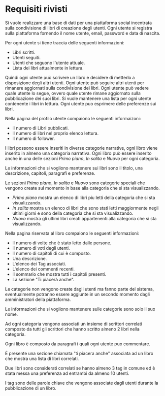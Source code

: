 # Requisiti rivisti

Si vuole realizzare una base di dati per una piattaforma social incentrata sulla condivisione di libri di creazione degli utenti.
Ogni utente si registra sulla piattaforma fornendo il nome utente, email, password e data di nascita.

Per ogni utente si tiene traccia delle seguenti informazioni:

* Libri scritti.
* Utenti seguiti.
* Utenti che seguono l'utente attuale.
* Lista dei libri attualmente in lettura.

Quindi ogni utente può scrivere un libro e decidere di metterlo a disposizione degli altri utenti. Ogni utente può seguire altri utenti per rimanere aggiornati sulla condivisione dei libri. Ogni utente può vedere quale utente lo segue, ovvero quale utente rimane aggiornato sulla pubblicazione dei suoi libri.
Si vuole mantenere una lista per ogni utente contenente i libri in lettura.
Ogni utente puo esprimere delle preferenze sui libri.

Nella pagina del profilo utente compaiono le seguenti informaizoni:
* Il numero di Libri pubblicati.
* Il numero di libri nel proprio elenco lettura.
* Il numero di follower.

I libri possono essere inseriti in diverse categorie narrative, ogni libro viene inserito in almeno una categoria narrativa. Ogni libro può essere inserito anche in una delle sezioni _Primo piano_, _In salita_ e _Nuovo_ per ogni categoria.

Le informazioni che si vogliono mantenere sui libri sono il titolo, una descrizione, capitoli, paragrafi e preferenze.

Le sezioni _Primo piano_, _In salita_ e _Nuovo_ sono categorie speciali che vengono create sul momento in base alla categoria che si sta visualizzando.

* _Primo piano_ mostra un elenco di libri piu letti della categoria che si sta visualizzando.
* _In salita_ mostra un elenco di libri che sono stati letti maggiormente negli ultimi giorni e sono della categoria che si sta visualizzando.
* _Nuovo_ mostra gli ultimi libri creati appartenenti alla categoria che si sta visualizzando.

Nella pagina riservata al libro compaiono le seguenti informazioni:
* Il numero di volte che è stato letto dalle persone.
* Il numero di voti degli utenti.
* Il numero di capitoli di cui è composto.
* Una descrizione.
* L'elenco dei Tag associati.
* L'elenco dei commenti recenti.
* Il sommario che mostra tutti i capitoli presenti.
* La sezione "Ti piacerà anche".

Le categorie non vengono create dagli utenti ma fanno parte del sistema, eventualmente potranno essere aggiunte in un secondo momento dagli amministratori della piattaforma.

Le informazioni che si vogliono mantenere sulle categorie sono solo il suo nome.

Ad ogni categoria vengono associati un insieme di scrittori correlati composto da tutti gli scrittori che hanno scritto almeno 2 libri nella categoria.

Ogni libro è composto da paragrafi i quali ogni utente puo commentare.

È presente una sezione chiamata "ti piacera anche" associata ad un libro che mostra una lista di libri correlati.

Due libri sono considerati correlati se hanno almeno 3 tag in comune ed è stata messa una preferenza ad entrambi da almeno 10 utenti.

I tag sono delle parole chiave che vengono associate dagli utenti durante la pubblicazione di un libro.
